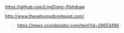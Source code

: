 https://github.com/LingDong-/fishdraw 

http://www.thesetoonsdonotexist.com/
> https://news.ycombinator.com/item?id=28653496